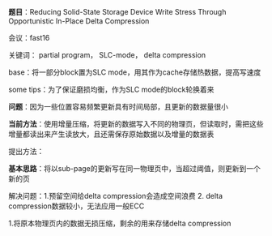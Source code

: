 **题目**：Reducing Solid-State Storage Device Write Stress Through Opportunistic In-Place Delta Compression

会议：fast16

关键词： partial program， SLC-mode， delta compression

base：将一部分block置为SLC mode，用其作为cache存储热数据，提高写速度

some tips：为了保证磨损均衡，作为SLC mode的block轮换着来

**问题**：因为一些位置容易频繁更新具有时间局部，且更新的数据量很小

**当前方法**：使用增量压缩，将更新的数据写入不同的物理页，但读取时，需把这些增量都读出来产生读放大，且还需保存原始数据以及增量的数据表

提出方法：

**基本思路**：将以sub-page的更新写在同一物理页中，当超过阈值，则更新到一个新的页

解决问题：1.预留空间给delta compression会造成空间浪费 2. delta compression数据较小，无法应用一般ECC

1.将原本物理页内的数据无损压缩，剩余的用来存储delta compression
